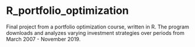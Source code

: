 # R_portfolio_optimization
Final project from a portfolio optimization course, written in R.  The program downloads and analyzes varying investment strategies over periods from March 2007 - November 2019.
